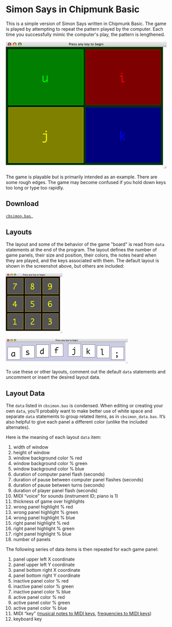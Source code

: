 # Simon Says in Chipmunk Basic

This is a simple version of Simon Says written in Chipmunk Basic. The game is played by attempting to repeat the pattern played by the computer. Each time you successfully mimic the computer's play, the pattern is lengthened.

![Simon says screenshot](simon.png)

The game is playable but is primarily intended as an example. There are some rough edges. The game may become confused if you hold down keys too long or type too rapidly.

## Download

[`cbsimon.bas`](cbsimon.bas)_

## Layouts

The layout and some of the behavior of the game "board" is read from `data` statements at the end of the program. The layout defines the number of game panels, their size and position, their colors, the notes heard when they are played, and the keys associated with them. The default layout is shown in the screenshot above, but others are included:

![Numeric keypad layout](keypad_small.png)

![Keyboard home keys layout](keyboard_small.png)

To use these or other layouts, comment out the default `data` statements and uncomment or insert the desired layout data.

## Layout Data

The `data` listed in `cbsimon.bas` is condensed. When editing or creating your own `data`, you’ll probably want to make better use of white space and separate `data` statements to group related items, as in `cbsimon_data.bas`. It’s also helpful to give each panel a different color (unlike the included alternates).

Here is the meaning of each layout `data` item:

1. width of window
2. height of window
3. window background color % red
4. window background color % green
5. window background color % blue
6. duration of computer panel flash (seconds)
7. duration of pause between computer panel flashes (seconds)
8. duration of pause between turns (seconds)
9. duration of player panel flash (seconds)
10. MIDI “voice” for sounds (instrument ID; piano is 1)
11. thickness of game over highlights
12. wrong panel highlight % red
13. wrong panel highlight % green
14. wrong panel highlight % blue
15. right panel highlight % red
16. right panel highlight % green
17. right panel highlight % blue
18. number of panels

The following series of data items is then repeated for each game panel:

1. panel upper left X coordinate
2. panel upper left Y coordinate
3. panel bottom right X coordinate
4. panel bottom right Y coordinate
5. inactive panel color % red
6. inactive panel color % green
7. inactive panel color % blue
8. active panel color % red
9. active panel color % green
10. active panel color % blue
11. MIDI “key” ([musical notes to MIDI keys](http://www.midisolutions.com/Figure35.jpg), [frequencies to MIDI keys](http://www.borg.com/~jglatt/tutr/notefreq.htm))
12. keyboard key
